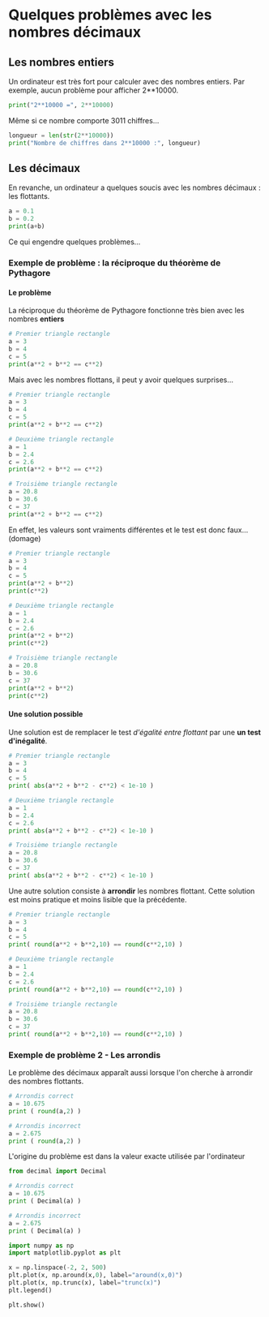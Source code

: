 # Quelques problèmes avec les nombres décimaux


## Les nombres entiers

Un ordinateur est très fort pour calculer avec des nombres entiers.
Par exemple, aucun problème pour afficher 2**10000.

```python runnable
print("2**10000 =", 2**10000)
```

Même si ce nombre comporte 3011 chiffres…

```python runnable
longueur = len(str(2**10000))
print("Nombre de chiffres dans 2**10000 :", longueur)
```


## Les décimaux

En revanche, un ordinateur a quelques soucis avec les nombres décimaux : les flottants.

```python runnable
a = 0.1
b = 0.2
print(a+b)
```

Ce qui engendre quelques problèmes…

### Exemple de problème : la réciproque du théorème de Pythagore


#### Le problème

La réciproque du théorème de Pythagore fonctionne très bien avec les nombres **entiers**

```python runnable
# Premier triangle rectangle
a = 3
b = 4
c = 5
print(a**2 + b**2 == c**2)
```

Mais avec les nombres flottans, il peut y avoir quelques surprises…

```python runnable
# Premier triangle rectangle
a = 3
b = 4
c = 5
print(a**2 + b**2 == c**2)

# Deuxième triangle rectangle
a = 1
b = 2.4
c = 2.6
print(a**2 + b**2 == c**2)

# Troisième triangle rectangle
a = 20.8
b = 30.6
c = 37
print(a**2 + b**2 == c**2)
```

En effet, les valeurs sont vraiments différentes et le test est donc faux… (domage)

```python runnable
# Premier triangle rectangle
a = 3
b = 4
c = 5
print(a**2 + b**2)
print(c**2)

# Deuxième triangle rectangle
a = 1
b = 2.4
c = 2.6
print(a**2 + b**2)
print(c**2)

# Troisième triangle rectangle
a = 20.8
b = 30.6
c = 37
print(a**2 + b**2)
print(c**2)

```

#### Une solution possible

Une solution est de remplacer le test *d'égalité entre flottant* par une **un test d'inégalité**.


```python runnable
# Premier triangle rectangle
a = 3
b = 4
c = 5
print( abs(a**2 + b**2 - c**2) < 1e-10 )

# Deuxième triangle rectangle
a = 1
b = 2.4
c = 2.6
print( abs(a**2 + b**2 - c**2) < 1e-10 )

# Troisième triangle rectangle
a = 20.8
b = 30.6
c = 37
print( abs(a**2 + b**2 - c**2) < 1e-10 )
```

Une autre solution consiste à **arrondir** les nombres flottant.
Cette solution est moins pratique et moins lisible que la précédente.

```python runnable
# Premier triangle rectangle
a = 3
b = 4
c = 5
print( round(a**2 + b**2,10) == round(c**2,10) )

# Deuxième triangle rectangle
a = 1
b = 2.4
c = 2.6
print( round(a**2 + b**2,10) == round(c**2,10) )

# Troisième triangle rectangle
a = 20.8
b = 30.6
c = 37
print( round(a**2 + b**2,10) == round(c**2,10) )
```


### Exemple de problème 2 - Les arrondis

Le problème des décimaux apparaît aussi lorsque l'on cherche à arrondir des nombres flottants.

```python runnable
# Arrondis correct
a = 10.675
print ( round(a,2) )

# Arrondis incorrect
a = 2.675
print ( round(a,2) )
```

L'origine du problème est dans la valeur exacte utilisée par l'ordinateur

```python runnable
from decimal import Decimal

# Arrondis correct
a = 10.675
print ( Decimal(a) )

# Arrondis incorrect
a = 2.675
print ( Decimal(a) )
```

```python runnable
import numpy as np
import matplotlib.pyplot as plt

x = np.linspace(-2, 2, 500)
plt.plot(x, np.around(x,0), label="around(x,0)")
plt.plot(x, np.trunc(x), label="trunc(x)")
plt.legend()

plt.show()
```
